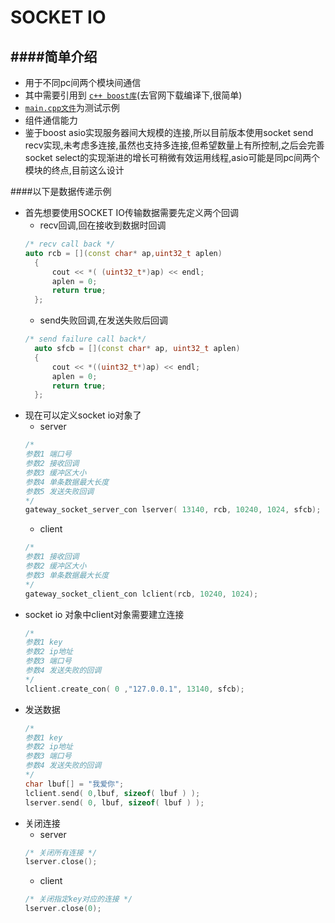 SOCKET IO
==========================================



####简单介绍
------------------------------------------
* 用于不同pc间两个模块间通信
* 其中需要引用到 [`c++ boost库`](http://www.boost.org/)(去官网下载编译下,很简单)
* [`main.cpp文件`](https://github.com/NingLeixueR/middleware/blob/master/src/socket_io/src/main.cpp)为测试示例
* 组件通信能力
* 鉴于boost asio实现服务器间大规模的连接,所以目前版本使用socket send recv实现,未考虑多连接,虽然也支持多连接,但希望数量上有所控制,之后会完善socket select的实现渐进的增长可稍微有效运用线程,asio可能是同pc间两个模块的终点,目前这么设计



####以下是数据传递示例
* 首先想要使用SOCKET IO传输数据需要先定义两个回调
  * recv回调,回在接收到数据时回调
  ```cpp
  /* recv call back */
  auto rcb = [](const char* ap,uint32_t aplen)
	{
		cout << *( (uint32_t*)ap) << endl;
		aplen = 0;
		return true;
	};
  ```
  * send失败回调,在发送失败后回调
  ```cpp
  /* send failure call back*/
	auto sfcb = [](const char* ap, uint32_t aplen)
	{
		cout << *((uint32_t*)ap) << endl;
		aplen = 0;
		return true;
	};
  ```
* 现在可以定义socket io对象了
  * server
  ```cpp
  /*
  参数1 端口号
  参数2 接收回调
  参数3 缓冲区大小
  参数4 单条数据最大长度
  参数5 发送失败回调
  */
  gateway_socket_server_con lserver( 13140, rcb, 10240, 1024, sfcb);
  ```
  * client
  ```cpp
  /*
  参数1 接收回调
  参数2 缓冲区大小
  参数3 单条数据最大长度
  */
  gateway_socket_client_con lclient(rcb, 10240, 1024);
  ```
* socket io 对象中client对象需要建立连接
  ```cpp
  /*
  参数1 key
  参数2 ip地址
  参数3 端口号
  参数4 发送失败的回调
  */
  lclient.create_con( 0 ,"127.0.0.1", 13140, sfcb);
  ```
* 发送数据
  ```cpp
  /*
  参数1 key
  参数2 ip地址
  参数3 端口号
  参数4 发送失败的回调
  */
  char lbuf[] = "我爱你";
  lclient.send( 0,lbuf, sizeof( lbuf ) );
  lserver.send( 0, lbuf, sizeof( lbuf ) );
  ```
* 关闭连接
  * server
  ```cpp
  /* 关闭所有连接 */
  lserver.close();
  ```
  * client
  ```cpp
  /* 关闭指定key对应的连接 */
  lserver.close(0);
  ```
